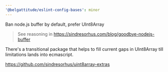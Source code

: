 ```yaml
---
'@belgattitude/eslint-config-bases': minor
---
```


Ban node.js buffer by default, prefer UInt8Array

> See reasoning in https://sindresorhus.com/blog/goodbye-nodejs-buffer

There's a transitional package that helps to fill current gaps in UInt8Array
till limitations lands into ecmascript.

https://github.com/sindresorhus/uint8array-extras